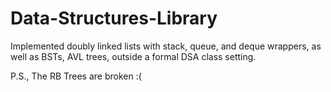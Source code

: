 # Data-Structures-Library
Implemented doubly linked lists with stack, queue, and deque wrappers, as well as BSTs, AVL trees, outside a formal DSA class setting.

P.S., The RB Trees are broken :(
